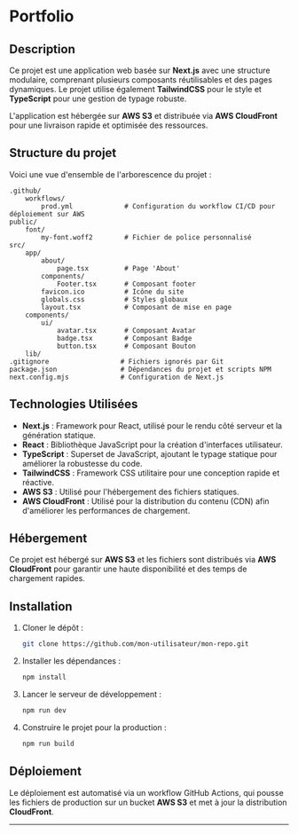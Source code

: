 # Portfolio

## Description

Ce projet est une application web basée sur **Next.js** avec une structure modulaire, comprenant plusieurs composants réutilisables et des pages dynamiques. Le projet utilise également **TailwindCSS** pour le style et **TypeScript** pour une gestion de typage robuste.

L'application est hébergée sur **AWS S3** et distribuée via **AWS CloudFront** pour une livraison rapide et optimisée des ressources.

## Structure du projet

Voici une vue d'ensemble de l'arborescence du projet :

```
.github/
    workflows/
        prod.yml             # Configuration du workflow CI/CD pour déploiement sur AWS
public/
    font/
        my-font.woff2        # Fichier de police personnalisé
src/
    app/
        about/
            page.tsx         # Page 'About'
        components/
            Footer.tsx       # Composant footer
        favicon.ico          # Icône du site
        globals.css          # Styles globaux
        layout.tsx           # Composant de mise en page
    components/
        ui/
            avatar.tsx       # Composant Avatar
            badge.tsx        # Composant Badge
            button.tsx       # Composant Bouton
    lib/
.gitignore                  # Fichiers ignorés par Git
package.json                # Dépendances du projet et scripts NPM
next.config.mjs             # Configuration de Next.js
```

## Technologies Utilisées

- **Next.js** : Framework pour React, utilisé pour le rendu côté serveur et la génération statique.
- **React** : Bibliothèque JavaScript pour la création d'interfaces utilisateur.
- **TypeScript** : Superset de JavaScript, ajoutant le typage statique pour améliorer la robustesse du code.
- **TailwindCSS** : Framework CSS utilitaire pour une conception rapide et réactive.
- **AWS S3** : Utilisé pour l'hébergement des fichiers statiques.
- **AWS CloudFront** : Utilisé pour la distribution du contenu (CDN) afin d'améliorer les performances de chargement.

## Hébergement

Ce projet est hébergé sur **AWS S3** et les fichiers sont distribués via **AWS CloudFront** pour garantir une haute disponibilité et des temps de chargement rapides.

## Installation

1. Cloner le dépôt :

   ```bash
   git clone https://github.com/mon-utilisateur/mon-repo.git
   ```

2. Installer les dépendances :

   ```bash
   npm install
   ```

3. Lancer le serveur de développement :

   ```bash
   npm run dev
   ```

4. Construire le projet pour la production :
   ```bash
   npm run build
   ```

## Déploiement

Le déploiement est automatisé via un workflow GitHub Actions, qui pousse les fichiers de production sur un bucket **AWS S3** et met à jour la distribution **CloudFront**.

---

